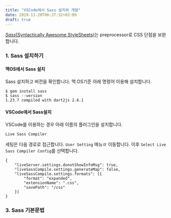 ```yaml
---
title: "VSCode에서 Sass 설치와 개발"
date: 2019-11-20T06:37:32+03:00
draft: true
---
```


[*Sass*(Syntactically Awesome StyleSheets)](https://sass-lang.com/)는 preprocessor로 CSS 단점을 보완합니다. 



### 1. Sass 설치하기

#### 맥OS에서 Sass 설치

Sass 설치하고 버전을 확인합니다. 맥 OS기준 아래 명령어 이용해 설치합니다.

```
$ gem install sass
$ sass --version
1.23.7 compiled with dart2js 2.6.1
```



#### VSCode에서 Sass설치

VSCode를 이용하는 경우 아래 이름의 플러그인을 설치합니다.

```
Live Sass Compiler
```

세팅은 다음 경로로 접근합니다. `User Setting` 메뉴ㄹ 이동합니다. 이후 `Select Live Sass Compiler Config`를 선택합니다.

```
{
    "liveServer.settings.donotShowInfoMsg": true,
    "liveSassCompile.settings.generateMap": false,
    "liveSassCompile.settings.formats": [{
        "format": "expanded",
        "extensionName": ".css",
        "savePath": "/css"
    }]
}
```



### 3. Sass 기본문법




